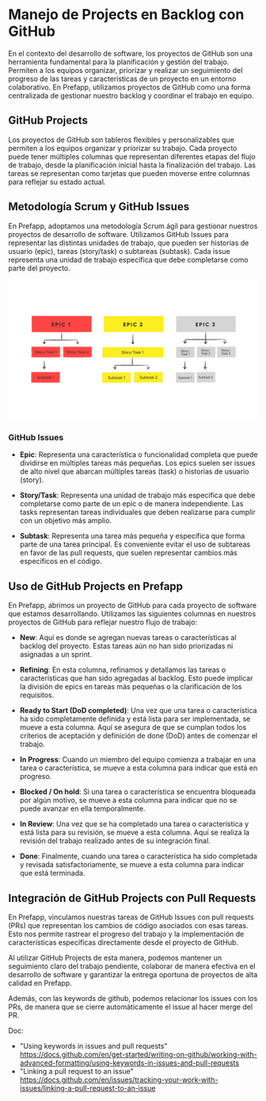 
# Manejo de Projects en Backlog con GitHub

En el contexto del desarrollo de software, los proyectos de GitHub son una herramienta fundamental para la planificación y gestión del trabajo. Permiten a los equipos organizar, priorizar y realizar un seguimiento del progreso de las tareas y características de un proyecto en un entorno colaborativo. En Prefapp, utilizamos proyectos de GitHub como una forma centralizada de gestionar nuestro backlog y coordinar el trabajo en equipo.


## GitHub Projects

Los proyectos de GitHub son tableros flexibles y personalizables que permiten a los equipos organizar y priorizar su trabajo. Cada proyecto puede tener múltiples columnas que representan diferentes etapas del flujo de trabajo, desde la planificación inicial hasta la finalización del trabajo. Las tareas se representan como tarjetas que pueden moverse entre columnas para reflejar su estado actual.


## Metodología Scrum y GitHub Issues

En Prefapp, adoptamos una metodología Scrum ágil para gestionar nuestros proyectos de desarrollo de software. Utilizamos GitHub Issues para representar las distintas unidades de trabajo, que pueden ser historias de usuario (epic), tareas (story/task) o subtareas (subtask). Cada issue representa una unidad de trabajo específica que debe completarse como parte del proyecto.

<div style="text-align: center;">
  <div style="margin: 0 auto;">

![](../_media/03_prefapp_methodology/epic-story-subtask.png)

  </div>
</div>


### GitHub Issues

- **Epic**: Representa una característica o funcionalidad completa que puede dividirse en múltiples tareas más pequeñas. Los epics suelen ser issues de alto nivel que abarcan múltiples tareas (task) o historias de usuario (story).
  
- **Story/Task**: Representa una unidad de trabajo más específica que debe completarse como parte de un epic o de manera independiente. Las tasks representan tareas individuales que deben realizarse para cumplir con un objetivo más amplio.

- **Subtask**: Representa una tarea más pequeña y específica que forma parte de una tarea principal. Es conveniente evitar el uso de subtareas en favor de las pull requests, que suelen representar cambios más específicos en el código.


## Uso de GitHub Projects en Prefapp

En Prefapp, abrimos un proyecto de GitHub para cada proyecto de software que estamos desarrollando. Utilizamos las siguientes columnas en nuestros proyectos de GitHub para reflejar nuestro flujo de trabajo:

- **New**: Aquí es donde se agregan nuevas tareas o características al backlog del proyecto. Estas tareas aún no han sido priorizadas ni asignadas a un sprint.

- **Refining**: En esta columna, refinamos y detallamos las tareas o características que han sido agregadas al backlog. Esto puede implicar la división de epics en tareas más pequeñas o la clarificación de los requisitos.

- **Ready to Start (DoD completed)**: Una vez que una tarea o característica ha sido completamente definida y está lista para ser implementada, se mueve a esta columna. Aquí se asegura de que se cumplan todos los criterios de aceptación y definición de done (DoD) antes de comenzar el trabajo.

- **In Progress**: Cuando un miembro del equipo comienza a trabajar en una tarea o característica, se mueve a esta columna para indicar que está en progreso.

- **Blocked / On hold**: Si una tarea o característica se encuentra bloqueada por algún motivo, se mueve a esta columna para indicar que no se puede avanzar en ella temporalmente.

- **In Review**: Una vez que se ha completado una tarea o característica y está lista para su revisión, se mueve a esta columna. Aquí se realiza la revisión del trabajo realizado antes de su integración final.

- **Done**: Finalmente, cuando una tarea o característica ha sido completada y revisada satisfactoriamente, se mueve a esta columna para indicar que está terminada.


## Integración de GitHub Projects con Pull Requests

En Prefapp, vinculamos nuestras tareas de GitHub Issues con pull requests (PRs) que representan los cambios de código asociados con esas tareas. Esto nos permite rastrear el progreso del trabajo y la implementación de características específicas directamente desde el proyecto de GitHub.

Al utilizar GitHub Projects de esta manera, podemos mantener un seguimiento claro del trabajo pendiente, colaborar de manera efectiva en el desarrollo de software y garantizar la entrega oportuna de proyectos de alta calidad en Prefapp.

Además, con las keywords de github, podemos relacionar los issues con los PRs, de manera que se cierre automáticamente el issue al hacer merge del PR.

Doc: 
- "Using keywords in issues and pull requests" https://docs.github.com/en/get-started/writing-on-github/working-with-advanced-formatting/using-keywords-in-issues-and-pull-requests
- "Linking a pull request to an issue" https://docs.github.com/en/issues/tracking-your-work-with-issues/linking-a-pull-request-to-an-issue
